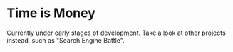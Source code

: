 # Time is Money
Currently under early stages of development. Take a look at other projects instead, such as "Search Engine Battle".
